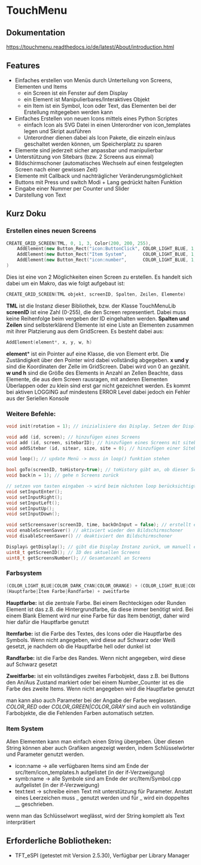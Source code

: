 # TouchMenu

## Dokumentation

https://touchmenu.readthedocs.io/de/latest/About/introduction.html

## Features
* Einfaches erstellen von Menüs durch Unterteilung von Screens, Elementen und Items
    * ein Screen ist ein Fenster auf dem Display
    * ein Element ist Manipulierbares/Interaktives Objekt
    * ein Item ist ein Symbol, Icon oder Text, das Elementen bei der Erstellung mitgegeben werden kann
* Einfaches Erstellen von neuen Icons mittels eines Python Scriptes
    * einfach Icon als SVG Datei in einen Unterordner von icon_templates legen und Skript ausführen
    * Unterordner dienen dabei als Icon Pakete, die einzeln ein/aus geschaltet werden können, um Speicherplatz zu sparen
* Elemente sind jederzeit sicher anpassbar und manipulierbar
* Unterstützung von Sitebars (bzw. 2 Screens aus einmal)
* Bildschirmschoner (automatisches Wechseln auf einen festgelegten Screen nach einer gewissen Zeit)
* Elemente mit Callback und nachträglicher Veränderungsmöglichkeit
* Buttons mit Press und switch Modi + Lang gedrückt halten Funktion
* Eingabe einer Nummer per Counter und Slider
* Darstellung von Text

## Kurz Doku
### Erstellen eines neuen Screens
```C++
CREATE_GRID_SCREEN(TML, 0, 1, 3, Color(200, 200, 255),
    AddElement(new Button_Rect("icon:ButtonClick", COLOR_LIGHT_BLUE, 1, 1, TML_goTo(TML, 1)), 0, 0, 1, 1),
    AddElement(new Button_Rect("Item System",      COLOR_LIGHT_BLUE, 1, 1, TML_goTo(TML, 4)), 0, 1, 1, 1),
    AddElement(new Button_Rect("icon:number",      COLOR_LIGHT_BLUE, 1, 1, TML_goTo(TML, 1)), 0, 2, 1, 1)
)
```
Dies ist eine von 2 Möglichkeiten einen Screen zu erstellen. Es handelt sich dabei um ein Makro, das wie folgt aufgebaut ist:
```C++
CREATE_GRID_SCREEN(TML objekt, screenID, Spalten, Zeilen, Elemente)
```
**TML** ist die Instanz dieser Bibliothek, bzw. der Klasse TouchMenuLib
**screenID** ist eine Zahl (0-255), die den Screen representiert. Dabei muss keine Reihenfolge beim vergeben der ID eingehalten werden.
**Spalten und Zeilen** sind selbsterklärend
Elemente ist eine Liste an Elementen zusammen mit ihrer Platzierung aus dem GridScreen. Es besteht dabei aus:
```C++
AddElement(element*, x, y, w, h)
```
**element*** ist ein Pointer auf eine Klasse, die von Element erbt. Die Zuständigkeit über den Pointer wird dabei vollständig abgegeben.
**x und y** sind die Koordinaten der Zelle im GridScreen. Dabei wird von 0 an gezählt.
**w und h** sind die Größe des Elements in Anzahl an Zellen
Beachte, dass Elemente, die aus dem Screen rausragen, mit anderen Elementen Überlappen oder zu klein sind erst gar nicht gezeichnet werden. Es kommt bei aktiven LOGGING auf mindestens ERROR Level dabei jedoch ein Fehler aus der Seriellen Konsole

### Weitere Befehle:
```C++
void init(rotation = 1); // inizialisiere das Display. Setzen der Display Drehung (0=0°, 1=90°, 2=180°, 3=270°)

void add (id, screen); // hinzufügen eines Screens
void add (id, screen, sitebarID); // hinzufügen eines Screens mit sitebar
void addSitebar (id, sitear, size, site = 0); // hinzufügen einer Sitebar. size ist Beite in px, size ist der Rand, an dem die Sitebar angedockt ist (0=Oben, 1=Rechts, 2=Unten, 3=Links)

void loop(); // update Menü -> muss in loop() funktion stehen

bool goTo(screenID, toHistory=true); // toHistory gibt an, ob dieser Schritt in für ein späteres back() gespeichert werden soll. Die Funktion gibt zurück, ob der Screenwechel erfolgreich war
void back(n = 1); // gehe n Screens zurück

// setzen von tasten eingaben -> wird beim nächsten loop berücksichtigt und anschließend zurückgesetzt
void setInputEnter();
void setInputRight();
void setInputLeft();
void setInputUp();
void setInputDown();

void setScreensaver(screenID, time, backOnInput = false); // erstellt einen Bildschirmschoner, der nach time ms aktibiert wird. backOnInput gibt an, ob bei einem Input direkt zurück auf den Vorherigen Screen gewechselt werden soll
void enableScreenSaver() // aktiviert wieder den Bildschirmschoner
void disableScreenSaver() // deaktiviert den Bildschirmschoner

Display& getDisplay(); // gibt die Display Instanz zurück, um manuell etwas mit dem Display anzustellen
uint8_t getScreenID(); // ID des aktuellen Screens
uint8_t getScreensNumber(); // Gesamtanzahl an Screens
```
### Farbsystem
```C++
(COLOR_LIGHT_BLUE|COLOR_DARK_CYAN|COLOR_ORANGE) + (COLOR_LIGHT_BLUE|COLOR_LIGHT_CYAN|COLOR_RED)
(Hauptfarbe|Item Farbe|Randfarbe) + zweitfarbe
```
**Hauptfarbe:** ist die zentrale Farbe. Bei einem Rechteckigen oder Runden Element ist das z.B. die Hintergrundfarbe, da diese immer benötigt wird. Bei einem Blank Element wird nur eine Farbe für das Item benötigt, daher wird hier dafür die Hauptfarbe genutzt

**Itemfarbe:** ist die Farbe des Textes, des Icons oder die Hauptfarbe des Symbols. Wenn nicht angegeben, wird diese auf Schwarz oder Weiß gesetzt, je nachdem ob die Hauptfarbe hell oder dunkel ist

**Randfarbe:** ist die Farbe des Randes. Wenn nicht angegeben, wird diese auf Schwarz gesetzt

**Zweitfarbe:** ist ein vollständiges zweites Farbobjekt, dass z.B. bei Buttons den An/Aus Zustand markiert oder bei einem Number_Counter ist es die Farbe des zweite Items. Wenn nicht angegeben wird die Hauptfarbe genutzt

man kann also auch Parameter bei der Angabe der Farbe weglassen. *COLOR_RED* oder *COLOR_GREEN|COLOR_GRAY* sind auch ein vollständige Farbobjekte, die die Fehlenden Farben automatisch setzten.

### Item System
Allen Elementen kann man einfach einen String übergeben.
Über diesen String können aber auch Grafiken angezeigt werden, indem Schlüsselwörter und Parameter genutzt werden.

* icon:name -> alle verfügbaren Items sind am Ende der src/Item/icon_templates.h aufgelistet (in der if-Verzweigung)
* symb:name -> alle Symbole sind am Ende der src/Item/Symbol.cpp aufgelistet (in der if-Verzweigung)
* text:text -> schreibe einen Text mit unterstützung für Parameter. Anstatt eines Leerzeichen muss _ genutzt werden und für _ wird ein doppeltes __ geschrieben.

wenn man das Schlüsselwort weglässt, wird der String komplett als Text interprätiert

## Erforderliche Bobliotheken:
* TFT_eSPI (getestet mit Version 2.5.30), Verfügbar per Library Manager